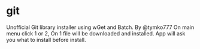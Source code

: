 # git
Unofficial Git library installer using wGet and Batch. By @tymko777
  On main menu click 1 or 2, On 1 file will be downloaded and installed. App will ask you what to install before install.
